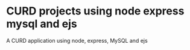 # CURD projects using node express mysql and ejs
A CURD application using node, express, MySQL and ejs
